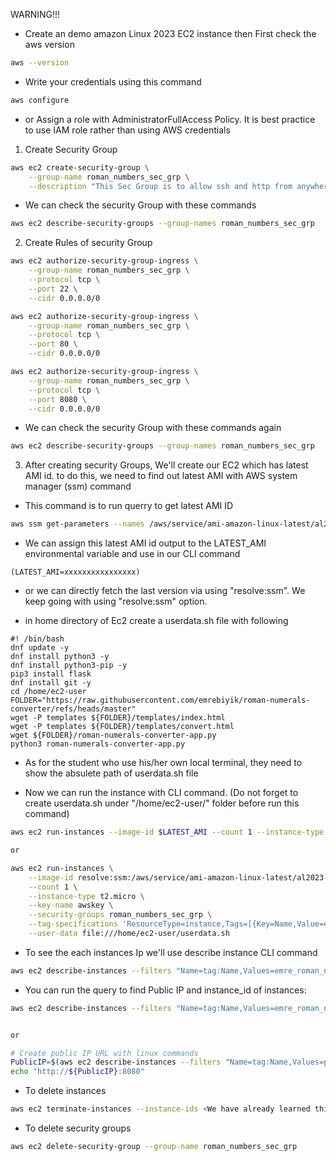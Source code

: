 WARNING!!!

- Create an demo amazon Linux 2023 EC2 instance then First check the aws version

```bash
aws --version
```

- Write your credentials using this command
```bash
aws configure
```

- or Assign a role with AdministratorFullAccess Policy. It is best practice to use IAM role rather than using AWS credentials

1. Create Security Group

```bash
aws ec2 create-security-group \
    --group-name roman_numbers_sec_grp \
    --description "This Sec Group is to allow ssh and http from anywhere"
```

- We can check the security Group with these commands
```bash
aws ec2 describe-security-groups --group-names roman_numbers_sec_grp
```

2. Create Rules of security Group

```bash
aws ec2 authorize-security-group-ingress \
    --group-name roman_numbers_sec_grp \
    --protocol tcp \
    --port 22 \
    --cidr 0.0.0.0/0

aws ec2 authorize-security-group-ingress \
    --group-name roman_numbers_sec_grp \
    --protocol tcp \
    --port 80 \
    --cidr 0.0.0.0/0

aws ec2 authorize-security-group-ingress \
    --group-name roman_numbers_sec_grp \
    --protocol tcp \
    --port 8080 \
    --cidr 0.0.0.0/0
```

- We can check the security Group with these commands again 
```bash
aws ec2 describe-security-groups --group-names roman_numbers_sec_grp
```

3. After creating security Groups, We'll create our EC2 which has latest AMI id. to do this, we need to find out latest AMI with AWS system manager (ssm) command

- This command is to run querry to get latest AMI ID
```bash
aws ssm get-parameters --names /aws/service/ami-amazon-linux-latest/al2023-ami-kernel-default-x86_64 --query 'Parameters[0].[Value]' --output text
```

- We can assign this latest AMI id output to the LATEST_AMI environmental variable and use in our CLI command 

```
(LATEST_AMI=xxxxxxxxxxxxxxxx)
```
- or we can directly fetch the last version via  using "resolve:ssm". We keep going with using "resolve:ssm" option. 

- in home directory of Ec2 create a userdata.sh file with following

```
#! /bin/bash
dnf update -y
dnf install python3 -y
dnf install python3-pip -y
pip3 install flask
dnf install git -y
cd /home/ec2-user
FOLDER="https://raw.githubusercontent.com/emrebiyik/roman-numerals-converter/refs/heads/master"
wget -P templates ${FOLDER}/templates/index.html
wget -P templates ${FOLDER}/templates/convert.html
wget ${FOLDER}/roman-numerals-converter-app.py
python3 roman-numerals-converter-app.py
```
- As for the student who use his/her own local terminal, they need to show the absulete path of userdata.sh file

- Now we can run the instance with CLI command. (Do not forget to create userdata.sh under "/home/ec2-user/" folder before run this command)

```bash
aws ec2 run-instances --image-id $LATEST_AMI --count 1 --instance-type t2.micro --key-name awskey --security-groups roman_numbers_sec_grp --tag-specifications 'ResourceType=instance,Tags=[{Key=Name,Value=roman_numbers}]' --user-data file:///Users/ODG/Desktop/git_dir/emre-cw/porfolio_lesson_plan/week_6/CLI_solution/userdata.sh

or

aws ec2 run-instances \
    --image-id resolve:ssm:/aws/service/ami-amazon-linux-latest/al2023-ami-kernel-default-x86_64 \
    --count 1 \
    --instance-type t2.micro \
    --key-name awskey \
    --security-groups roman_numbers_sec_grp \
    --tag-specifications 'ResourceType=instance,Tags=[{Key=Name,Value=emre_roman_numbers}]'\
    --user-data file:///home/ec2-user/userdata.sh
```

- To see the each instances Ip we'll use describe instance CLI command
```bash
aws ec2 describe-instances --filters "Name=tag:Name,Values=emre_roman_numbers"
```

- You can run the query to find Public IP and instance_id of instances:
```bash
aws ec2 describe-instances --filters "Name=tag:Name,Values=emre_roman_numbers" --query 'Reservations[].Instances[].PublicIpAddress[]' --output text


or

# Create public IP URL with linux commands
PublicIP=$(aws ec2 describe-instances --filters "Name=tag:Name,Values=paul_roman_numbers" --query 'Reservations[].Instances[].PublicIpAddress[]' --output text)
echo "http://${PublicIP}:8080"
```


- To delete instances
```bash 
aws ec2 terminate-instances --instance-ids <We have already learned this id with query on above>

```
- To delete security groups
```bash
aws ec2 delete-security-group --group-name roman_numbers_sec_grp
```
